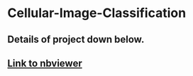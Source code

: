 # Cellular-Image-Classification

## Details of project down below.
## [Link to nbviewer](https://nbviewer.jupyter.org/github/ucalyptus/Cellular-Image-Classification/blob/master/Vista.ipynb)
